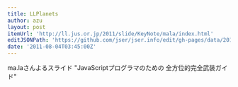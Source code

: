 ```yaml
---
title: LLPlanets
author: azu
layout: post
itemUrl: 'http://ll.jus.or.jp/2011/slide/KeyNote/mala/index.html'
editJSONPath: 'https://github.com/jser/jser.info/edit/gh-pages/data/2011/08/index.json'
date: '2011-08-04T03:45:00Z'
---
```

ma.laさんよるスライド
&quot;JavaScriptプログラマのための
全方位的完全武装ガイド&quot;
